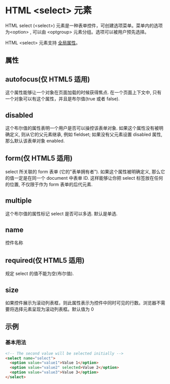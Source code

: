 # HTML &lt;select&gt; 元素

HTML select (&lt;select&gt;) 元素是一种表单控件，可创建选项菜单。菜单内的选项为&lt;option&gt; , 可以由 &lt;optgroup&gt; 元素分组。选项可以被用户预先选择。

HTML &lt;select&gt; 元素支持 [全局属性](/reference_html/global_attributes.md)。

## 属性

## autofocus(仅 HTML5 适用)

这个属性能够让一个对象在页面加载的时候获得焦点. 在一个页面上下文中, 只有一个对象可以有这个属性，并且是布尔值(true 或者 false).

## disabled

这个布尔值的属性表明一个用户是否可以操控该表单对象. 如果这个属性没有被明确定义, 则从它的父元素继承, 例如 fieldset; 如果没有父元素设置 disabled 属性, 那么默认该表单对象 enabled.

## form(仅 HTML5 适用)

select 所关联的 form 表单 (它的"表单拥有者"). 如果这个属性被明确定义, 那么它的值一定是在同一个 document 中表单 ID. 这样能够让你把 select 标签放在任何的位置, 不仅限于作为 form 表单的后代元素.

## multiple

这个布尔值的属性标记 select 是否可以多选. 默认是单选.

## name

控件名称

## required(仅 HTML5 适用)

规定 select 的值不能为空(布尔值).

## size

如果控件展示为滚动列表框，则此属性表示为控件中同时可见的行数。浏览器不需要将选择元素呈现为滚动列表框。默认值为 0

## 示例

### 基本用法

```html
<!-- The second value will be selected initially -->
<select name="select">
  <option value="value1">Value 1</option>
  <option value="value2" selected>Value 2</option>
  <option value="value3">Value 3</option>
</select>
```
